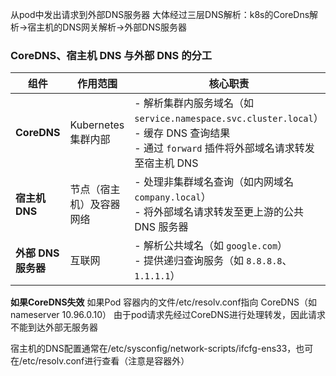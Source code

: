 从pod中发出请求到外部DNS服务器 大体经过三层DNS解析：k8s的CoreDns解析→宿主机的DNS网关解析→外部DNS服务器

### CoreDNS、宿主机 DNS 与外部 DNS 的分工

| 组件                | 作用范围                  | 核心职责                                                                 |
|---------------------|--------------------------|--------------------------------------------------------------------------|
| **CoreDNS**         | Kubernetes 集群内部       | - 解析集群内服务域名（如 `service.namespace.svc.cluster.local`）<br>- 缓存 DNS 查询结果<br>- 通过 `forward` 插件将外部域名请求转发至宿主机 DNS |
| **宿主机 DNS**      | 节点（宿主机）及容器网络  | - 处理非集群域名查询（如内网域名 `company.local`）<br>- 将外部域名请求转发至更上游的公共 DNS 服务器 |
| **外部 DNS 服务器** | 互联网                    | - 解析公共域名（如 `google.com`）<br>- 提供递归查询服务（如 `8.8.8.8`、`1.1.1.1`） |

**如果CoreDNS失效** 
如果Pod 容器内的文件/etc/resolv.conf指向 CoreDNS（如 nameserver 10.96.0.10） 由于pod请求先经过CoreDNS进行处理转发，因此请求不能到达外部无服务器


宿主机的DNS配置通常在/etc/sysconfig/network-scripts/ifcfg-ens33，也可在/etc/resolv.conf进行查看（注意是容器外）